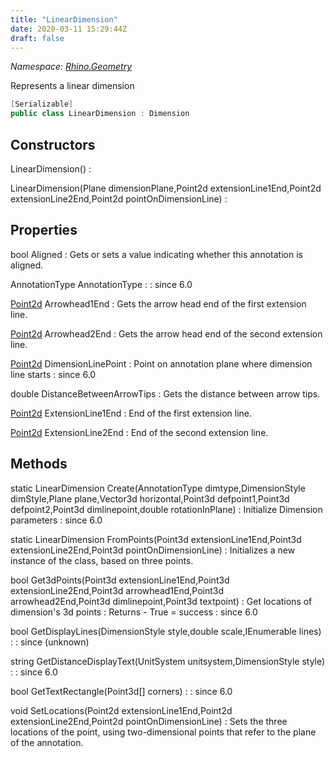```yaml
---
title: "LinearDimension"
date: 2020-03-11 15:29:44Z
draft: false
---
```


*Namespace: [Rhino.Geometry](../)*

Represents a linear dimension
```cs
[Serializable]
public class LinearDimension : Dimension
```
## Constructors

LinearDimension()
: 

LinearDimension(Plane dimensionPlane,Point2d extensionLine1End,Point2d extensionLine2End,Point2d pointOnDimensionLine)
: 
## Properties

bool Aligned
: Gets or sets a value indicating whether this annotation is aligned.

AnnotationType AnnotationType
: 
: since 6.0

[Point2d](/rhinocommon/rhino/geometry/point2d/) Arrowhead1End
: Gets the arrow head end of the first extension line.

[Point2d](/rhinocommon/rhino/geometry/point2d/) Arrowhead2End
: Gets the arrow head end of the second extension line.

[Point2d](/rhinocommon/rhino/geometry/point2d/) DimensionLinePoint
: Point on annotation plane where dimension line starts
: since 6.0

double DistanceBetweenArrowTips
: Gets the distance between arrow tips.

[Point2d](/rhinocommon/rhino/geometry/point2d/) ExtensionLine1End
: End of the first extension line.

[Point2d](/rhinocommon/rhino/geometry/point2d/) ExtensionLine2End
: End of the second extension line.
## Methods

static LinearDimension Create(AnnotationType dimtype,DimensionStyle dimStyle,Plane plane,Vector3d horizontal,Point3d defpoint1,Point3d defpoint2,Point3d dimlinepoint,double rotationInPlane)
: Initialize Dimension parameters
: since 6.0

static LinearDimension FromPoints(Point3d extensionLine1End,Point3d extensionLine2End,Point3d pointOnDimensionLine)
: Initializes a new instance of the  class, based on three points.

bool Get3dPoints(Point3d extensionLine1End,Point3d extensionLine2End,Point3d arrowhead1End,Point3d arrowhead2End,Point3d dimlinepoint,Point3d textpoint)
: Get locations of dimension's 3d points
: Returns - True = success
: since 6.0

bool GetDisplayLines(DimensionStyle style,double scale,IEnumerable<Line> lines)
: 
: since (unknown)

string GetDistanceDisplayText(UnitSystem unitsystem,DimensionStyle style)
: 
: since 6.0

bool GetTextRectangle(Point3d[] corners)
: 
: since 6.0

void SetLocations(Point2d extensionLine1End,Point2d extensionLine2End,Point2d pointOnDimensionLine)
: Sets the three locations of the point, using two-dimensional points
     that refer to the plane of the annotation.
